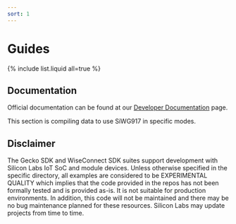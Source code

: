 ```yaml
---
sort: 1
---
```


# Guides

{% include list.liquid all=true %}

## Documentation ##

Official documentation can be found at our [Developer Documentation](https://docs.silabs.com/wiseconnect/3.1.0/wiseconnect-developing-with-wiseconnect-sdk/) page.


This section is compiling data to use SiWG917 in specific modes.

## Disclaimer ##

The Gecko SDK and WiseConnect SDK suites support development with Silicon Labs IoT SoC and module devices. Unless otherwise specified in the specific directory, all examples are considered to be EXPERIMENTAL QUALITY which implies that the code provided in the repos has not been formally tested and is provided as-is. It is not suitable for production environments. In addition, this code will not be maintained and there may be no bug maintenance planned for these resources. Silicon Labs may update projects from time to time.
